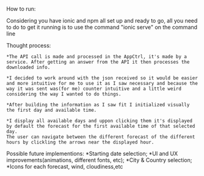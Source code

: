 

How to run:

  Considering you have ionic and npm all set up and ready to go, all you need to do to get it running is to use the command "ionic serve" on the command line 



Thought process:

	*The API call is made and processed in the AppCtrl, it's made by a service. After getting an answer from the API it then processes the downloaded info.
  
	*I decided to work around with the json received so it would be easier and more intuitive for me to use it as I saw necessary and because the way it was sent was(for me) counter intuitive and a little weird considering the way I wanted to do things. 
  
	*After building the information as I saw fit I initialized visually the first day and available time.
  
	*I display all available days and uppon clicking them it's displayed by default the forecast for the first available time of that selected day.
	The user can navigate between the different forecast of the different hours by clickling the arrows near the displayed hour.


Possible future implementions:
	*Starting date selection;
	*UI and UX improvements(animations, different fonts, etc);
	*City & Country selection;
	*Icons for each forecast, wind, cloudiness,etc
